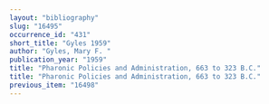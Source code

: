 ```yaml
---
layout: "bibliography"
slug: "16495"
occurrence_id: "431"
short_title: "Gyles 1959"
author: "Gyles, Mary F. "
publication_year: "1959"
title: "Pharonic Policies and Administration, 663 to 323 B.C."
title: "Pharonic Policies and Administration, 663 to 323 B.C."
previous_item: "16498"
---
```

